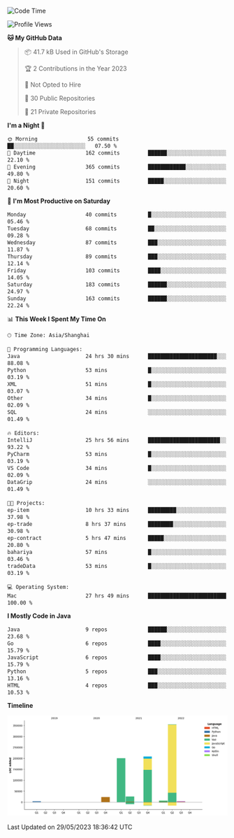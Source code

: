 <!--START_SECTION:waka-->
![Code Time](http://img.shields.io/badge/Code%20Time-1%2C835%20hrs%2017%20mins-blue)

![Profile Views](http://img.shields.io/badge/Profile%20Views-0-blue)

**🐱 My GitHub Data** 

> 📦 41.7 kB Used in GitHub's Storage 
 > 
> 🏆 2 Contributions in the Year 2023
 > 
> 🚫 Not Opted to Hire
 > 
> 📜 30 Public Repositories 
 > 
> 🔑 21 Private Repositories 
 > 
**I'm a Night 🦉** 

```text
🌞 Morning                55 commits          ██░░░░░░░░░░░░░░░░░░░░░░░   07.50 % 
🌆 Daytime                162 commits         ██████░░░░░░░░░░░░░░░░░░░   22.10 % 
🌃 Evening                365 commits         ████████████░░░░░░░░░░░░░   49.80 % 
🌙 Night                  151 commits         █████░░░░░░░░░░░░░░░░░░░░   20.60 % 
```
📅 **I'm Most Productive on Saturday** 

```text
Monday                   40 commits          █░░░░░░░░░░░░░░░░░░░░░░░░   05.46 % 
Tuesday                  68 commits          ██░░░░░░░░░░░░░░░░░░░░░░░   09.28 % 
Wednesday                87 commits          ███░░░░░░░░░░░░░░░░░░░░░░   11.87 % 
Thursday                 89 commits          ███░░░░░░░░░░░░░░░░░░░░░░   12.14 % 
Friday                   103 commits         ████░░░░░░░░░░░░░░░░░░░░░   14.05 % 
Saturday                 183 commits         ██████░░░░░░░░░░░░░░░░░░░   24.97 % 
Sunday                   163 commits         ██████░░░░░░░░░░░░░░░░░░░   22.24 % 
```


📊 **This Week I Spent My Time On** 

```text
🕑︎ Time Zone: Asia/Shanghai

💬 Programming Languages: 
Java                     24 hrs 30 mins      ██████████████████████░░░   88.08 % 
Python                   53 mins             █░░░░░░░░░░░░░░░░░░░░░░░░   03.19 % 
XML                      51 mins             █░░░░░░░░░░░░░░░░░░░░░░░░   03.07 % 
Other                    34 mins             █░░░░░░░░░░░░░░░░░░░░░░░░   02.09 % 
SQL                      24 mins             ░░░░░░░░░░░░░░░░░░░░░░░░░   01.49 % 

🔥 Editors: 
IntelliJ                 25 hrs 56 mins      ███████████████████████░░   93.22 % 
PyCharm                  53 mins             █░░░░░░░░░░░░░░░░░░░░░░░░   03.19 % 
VS Code                  34 mins             █░░░░░░░░░░░░░░░░░░░░░░░░   02.09 % 
DataGrip                 24 mins             ░░░░░░░░░░░░░░░░░░░░░░░░░   01.49 % 

🐱‍💻 Projects: 
ep-item                  10 hrs 33 mins      █████████░░░░░░░░░░░░░░░░   37.98 % 
ep-trade                 8 hrs 37 mins       ████████░░░░░░░░░░░░░░░░░   30.98 % 
ep-contract              5 hrs 47 mins       █████░░░░░░░░░░░░░░░░░░░░   20.80 % 
bahariya                 57 mins             █░░░░░░░░░░░░░░░░░░░░░░░░   03.46 % 
tradeData                53 mins             █░░░░░░░░░░░░░░░░░░░░░░░░   03.19 % 

💻 Operating System: 
Mac                      27 hrs 49 mins      █████████████████████████   100.00 % 
```

**I Mostly Code in Java** 

```text
Java                     9 repos             ██████░░░░░░░░░░░░░░░░░░░   23.68 % 
Go                       6 repos             ████░░░░░░░░░░░░░░░░░░░░░   15.79 % 
JavaScript               6 repos             ████░░░░░░░░░░░░░░░░░░░░░   15.79 % 
Python                   5 repos             ███░░░░░░░░░░░░░░░░░░░░░░   13.16 % 
HTML                     4 repos             ███░░░░░░░░░░░░░░░░░░░░░░   10.53 % 
```



**Timeline**

![Lines of Code chart](https://raw.githubusercontent.com/youtiaoguagua/youtiaoguagua/master/assets/bar_graph.png)


 Last Updated on 29/05/2023 18:36:42 UTC
<!--END_SECTION:waka-->